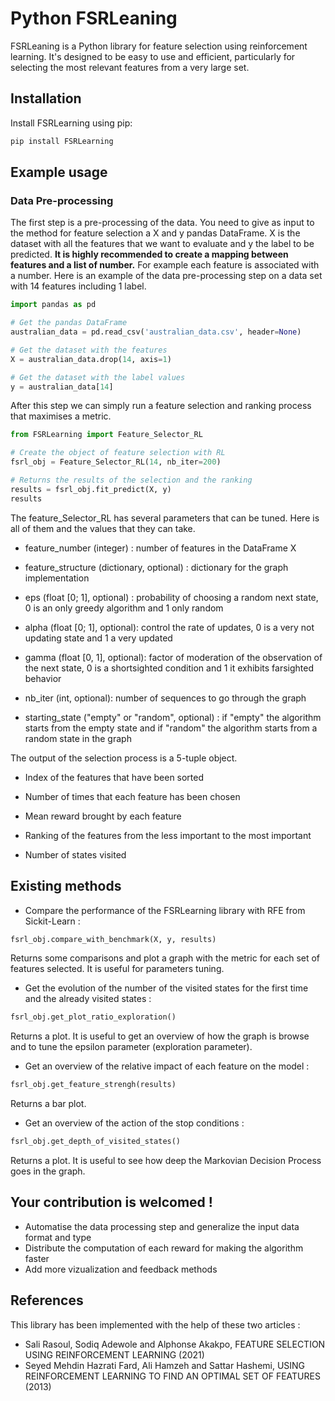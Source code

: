 # Python FSRLeaning

FSRLeaning is a Python library for feature selection using reinforcement learning. It's designed to be easy to use and efficient, particularly for selecting the most relevant features from a very large set.

## Installation

Install FSRLearning using pip:

```bash
pip install FSRLearning
```

## Example usage

### Data Pre-processing

The first step is a pre-processing of the data. You need to give as input to the method for feature selection a X and y pandas DataFrame. X is the dataset with all the features that we want to evaluate and y the label to be predicted. **It is highly recommended to create a mapping between features and a list of number.** For example each feature is associated with a number. Here is an example of the data pre-processing step on a data set with 14 features including 1 label.
```python
import pandas as pd

# Get the pandas DataFrame
australian_data = pd.read_csv('australian_data.csv', header=None)

# Get the dataset with the features
X = australian_data.drop(14, axis=1)

# Get the dataset with the label values
y = australian_data[14]
```

After this step we can simply run a feature selection and ranking process that maximises a metric. 

```python
from FSRLearning import Feature_Selector_RL

# Create the object of feature selection with RL
fsrl_obj = Feature_Selector_RL(14, nb_iter=200)

# Returns the results of the selection and the ranking
results = fsrl_obj.fit_predict(X, y)
results
```

The feature_Selector_RL has several parameters that can be tuned. Here is all of them and the values that they can take.

- feature_number (integer) : number of features in the DataFrame X

- feature_structure (dictionary, optional) : dictionary for the graph implementation
- eps (float [0; 1], optional) : probability of choosing a random next state, 0 is an only greedy algorithm and 1 only random
- alpha (float [0; 1], optional): control the rate of updates, 0 is a very not updating state and 1 a very updated
- gamma (float [0, 1], optional): factor of moderation of the observation of the next state, 0 is a shortsighted condition and 1 it exhibits farsighted behavior
- nb_iter (int, optional): number of sequences to go through the graph
- starting_state ("empty" or "random", optional) : if "empty" the algorithm starts from the empty state and if "random" the algorithm starts from a random state in the graph 

The output of the selection process is a 5-tuple object.

- Index of the features that have been sorted

- Number of times that each feature has been chosen
- Mean reward brought by each feature
- Ranking of the features from the less important to the most important
- Number of states visited


## Existing methods

- Compare the performance of the FSRLearning library with RFE from Sickit-Learn :

```python
fsrl_obj.compare_with_benchmark(X, y, results)
```
Returns some comparisons and plot a graph with the metric for each set of features selected. It is useful for parameters tuning. 

- Get the evolution of the number of the visited states for the first time and the already visited states :

```python
fsrl_obj.get_plot_ratio_exploration()
```
Returns a plot. It is useful to get an overview of how the graph is browse and to tune the epsilon parameter (exploration parameter).

- Get an overview of the relative impact of each feature on the model :

```python
fsrl_obj.get_feature_strengh(results)
```

Returns a bar plot.

- Get an overview of the action of the stop conditions :

```python
fsrl_obj.get_depth_of_visited_states()
```

Returns a plot. It is useful to see how deep the Markovian Decision Process goes in the graph. 

## Your contribution is welcomed !

- Automatise the data processing step and generalize the input data format and type
- Distribute the computation of each reward for making the algorithm faster
- Add more vizualization and feedback methods

## References

This library has been implemented with the help of these two articles :
- Sali Rasoul, Sodiq Adewole and Alphonse Akakpo, FEATURE SELECTION USING REINFORCEMENT LEARNING (2021)
- Seyed Mehdin Hazrati Fard, Ali Hamzeh and Sattar Hashemi, USING REINFORCEMENT LEARNING TO FIND AN OPTIMAL SET OF FEATURES (2013)

